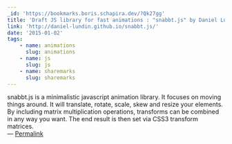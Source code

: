 ```yaml
---
_id: 'https://bookmarks.boris.schapira.dev/?Qk27gg'
title: 'Draft JS library for fast animations : "snabbt.js" by Daniel Lundin'
link: 'http://daniel-lundin.github.io/snabbt.js/'
date: '2015-01-02'
tags:
    - name: animations
      slug: animations
    - name: js
      slug: js
    - name: sharemarks
      slug: sharemarks
---
```


snabbt.js is a minimalistic javascript animation library. It focuses on moving
things around. It will translate, rotate, scale, skew and resize your elements.
By including matrix multiplication operations, transforms can be combined in any
way you want. The end result is then set via CSS3 transform matrices.
<br>&#8212;
<a href="https://bookmarks.boris.schapira.dev/?Qk27gg" title="Permalink">Permalink</a>
